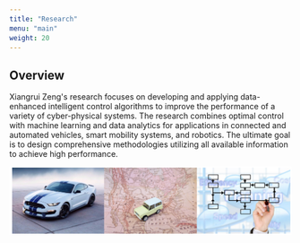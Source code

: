 ```yaml
---
title: "Research"
menu: "main"
weight: 20
---
```


## Overview

Xiangrui Zeng's research focuses on developing and applying data-enhanced intelligent control algorithms to improve the performance of a variety of cyber-physical systems. The research combines optimal control with machine learning and data analytics for applications in connected and automated vehicles, smart mobility systems, and robotics. The ultimate goal is to design comprehensive methodologies utilizing all available information to achieve high performance.

![Example image](/images/research_topic.png#center)

